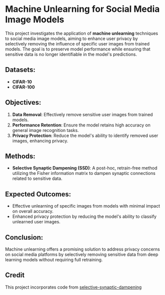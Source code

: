
# Machine Unlearning for Social Media Image Models

This project investigates the application of **machine unlearning** techniques to social media image models, aiming to enhance user privacy by selectively removing the influence of specific user images from trained models. The goal is to preserve model performance while ensuring that sensitive data is no longer identifiable in the model's predictions.

## Datasets:
- **CIFAR-10**
- **CIFAR-100**

## Objectives:
1. **Data Removal**: Effectively remove sensitive user images from trained models.
2. **Performance Retention**: Ensure the model retains high accuracy on general image recognition tasks.
3. **Privacy Protection**: Reduce the model's ability to identify removed user images, enhancing privacy.

## Methods:
- **Selective Synaptic Dampening (SSD)**: A post-hoc, retrain-free method utilizing the Fisher information matrix to dampen synaptic connections related to sensitive data.

## Expected Outcomes:
- Effective unlearning of specific images from models with minimal impact on overall accuracy.
- Enhanced privacy protection by reducing the model's ability to classify unlearned user images.

## Conclusion:
Machine unlearning offers a promising solution to address privacy concerns on social media platforms by selectively removing sensitive data from deep learning models without requiring full retraining.

## Credit
This project incorporates code from [selective-synaptic-dampening](https://github.com/if-loops/selective-synaptic-dampening)
